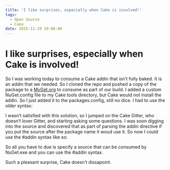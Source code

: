 ```yaml
---
title: 'I like surprises, especially when Cake is involved!'
tags:
  - Open Source
  - Cake
date: 2015-11-29 19:00:00
---
```


# I like surprises, especially when Cake is involved!

So I was working today to consume a Cake addin that isn’t fully baked. It is
an addin that we needed. So I cloned the repo and pushed a copy of the package
to a [MyGet.org](https://www.myget.org) to consume as part of our build. I added a custom NuGet.config
file to my Cake tools directory, but Cake would not install the addin. So I just
added it to the packages.config, still no dice.  I had to use the older syntax:

<script src="https://gist.github.com/phillipsj/556e127e16ed712dbf0b.js">&amp;amp;amp;nbsp;</script>

I wasn’t satisfied with this solution, so I jumped on the Cake Gitter, who doesn’t
lover Gitter, and starting asking some questions. I was soon digging into the
source and discovered that as part of parsing the addin directive if you put the
source after the package name it woud use it. So now I could use the #addin syntax
like so:

<script src="https://gist.github.com/phillipsj/9f6f8cac2a1bd05f0e9a.js">&amp;amp;amp;nbsp;</script>

So all you have to due is specify a source that can be consumed by NuGet.exe and
you can use the #addin syntax.

Such a pleasant surprise, Cake doesn’t dissapoint.